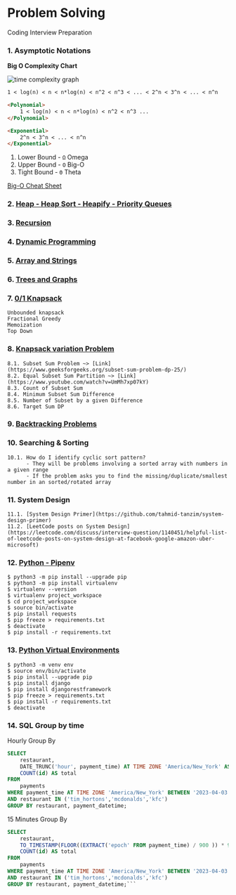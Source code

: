# Problem Solving
Coding Interview Preparation
### 1. Asymptotic Notations

**Big O Complexity Chart**

![time complexity graph](https://adrianmejia.com/images/time-complexity-examples.png?raw=true)

```markdown
1 < log(n) < n < n*log(n) < n^2 < n^3 < ... < 2^n < 3^n < ... < n^n

<Polynomial>
    1 < log(n) < n < n*log(n) < n^2 < n^3 ...
</Polynomial>  

<Exponential>
    2^n < 3^n < ... < n^n
</Exponential>
```
1. Lower Bound - `Ω` Omega
2. Upper Bound - `O` Big-O
3. Tight Bound - `Θ` Theta

[Big-O Cheat Sheet](https://www.bigocheatsheet.com/)
### 2. [Heap - Heap Sort - Heapify - Priority Queues](Heap/README.md)
### 3. [Recursion](Recursion/README.md)
### 4. [Dynamic Programming](Dynamic_Programming/README.md)
### 5. [Array and Strings](Arrays_and_Strings/README.md)
### 6. [Trees and Graphs](Trees_and_Graphs/README.md)
### 7. [0/1 Knapsack](Dynamic_Programming/01-knapsack-problem.py)
    Unbounded knapsack 
    Fractional Greedy
    Memoization
    Top Down
### 8. [Knapsack variation Problem](Dynamic_Programming/6-type-knapsack-problem.py)
    8.1. Subset Sum Problem ~> [Link](https://www.geeksforgeeks.org/subset-sum-problem-dp-25/)
    8.2. Equal Subset Sum Partition ~> [Link](https://www.youtube.com/watch?v=UmMh7xp07kY)
    8.3. Count of Subset Sum
    8.4. Minimum Subset Sum Difference
    8.5. Number of Subset by a given Difference
    8.6. Target Sum DP
### 9. [Backtracking Problems](https://leetcode.com/discuss/interview-question/1098081/Famous-Backtracking-Problems)
### 10. Searching & Sorting
    10.1. How do I identify cyclic sort pattern?
          - They will be problems involving a sorted array with numbers in a given range
          - If the problem asks you to find the missing/duplicate/smallest number in an sorted/rotated array
### 11. System Design
    11.1. [System Design Primer](https://github.com/tahmid-tanzim/system-design-primer)
    11.2. [LeetCode posts on System Design](https://leetcode.com/discuss/interview-question/1140451/helpful-list-of-leetcode-posts-on-system-design-at-facebook-google-amazon-uber-microsoft)
### 12. [Python - Pipenv](https://docs.python-guide.org/dev/virtualenvs/)
```shell
$ python3 -m pip install --upgrade pip
$ python3 -m pip install virtualenv
$ virtualenv --version
$ virtualenv project_workspace
$ cd project_workspace
$ source bin/activate
$ pip install requests
$ pip freeze > requirements.txt
$ deactivate
$ pip install -r requirements.txt
```
### 13. [Python Virtual Environments](https://docs.python.org/3/library/venv.html)
```shell
$ python3 -m venv env
$ source env/bin/activate
$ pip install --upgrade pip
$ pip install django
$ pip install djangorestframework
$ pip freeze > requirements.txt
$ pip install -r requirements.txt
$ deactivate
```
### 14. SQL Group by time
Hourly Group By
```sql
SELECT
    restaurant,
    DATE_TRUNC('hour', payment_time) AT TIME ZONE 'America/New_York' AS payment_datetime,
    COUNT(id) AS total
FROM
    payments
WHERE payment_time AT TIME ZONE 'America/New_York' BETWEEN '2023-04-03 00:00:00' AND '2023-04-03 23:59:59'
AND restaurant IN ('tim_hortons','mcdonalds','kfc')
GROUP BY restaurant, payment_datetime;
```

15 Minutes Group By
```sql
SELECT
    restaurant,
    TO_TIMESTAMP(FLOOR((EXTRACT('epoch' FROM payment_time) / 900 )) * 900) AT TIME ZONE 'America/New_York' AS payment_datetime,
    COUNT(id) AS total
FROM
    payments
WHERE payment_time AT TIME ZONE 'America/New_York' BETWEEN '2023-04-03 00:00:00' AND '2023-04-03 23:59:59'
AND restaurant IN ('tim_hortons','mcdonalds','kfc')
GROUP BY restaurant, payment_datetime;```
